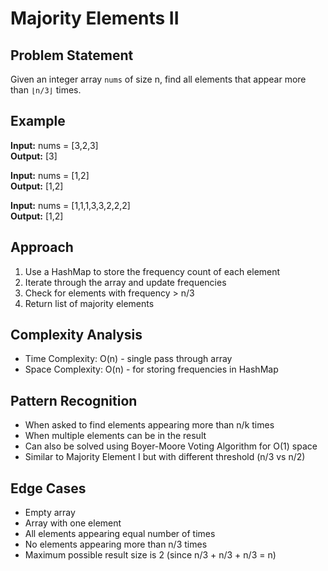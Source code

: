 # Majority Elements II

## Problem Statement

Given an integer array `nums` of size n, find all elements that appear more than `⌊n/3⌋` times.

## Example

**Input:** nums = [3,2,3]  
**Output:** [3]

**Input:** nums = [1,2]  
**Output:** [1,2]

**Input:** nums = [1,1,1,3,3,2,2,2]  
**Output:** [1,2]

## Approach

1. Use a HashMap to store the frequency count of each element
2. Iterate through the array and update frequencies
3. Check for elements with frequency > n/3
4. Return list of majority elements

## Complexity Analysis

- Time Complexity: O(n) - single pass through array
- Space Complexity: O(n) - for storing frequencies in HashMap

## Pattern Recognition

- When asked to find elements appearing more than n/k times
- When multiple elements can be in the result
- Can also be solved using Boyer-Moore Voting Algorithm for O(1) space
- Similar to Majority Element I but with different threshold (n/3 vs n/2)

## Edge Cases

- Empty array
- Array with one element
- All elements appearing equal number of times
- No elements appearing more than n/3 times
- Maximum possible result size is 2 (since n/3 + n/3 + n/3 = n)
